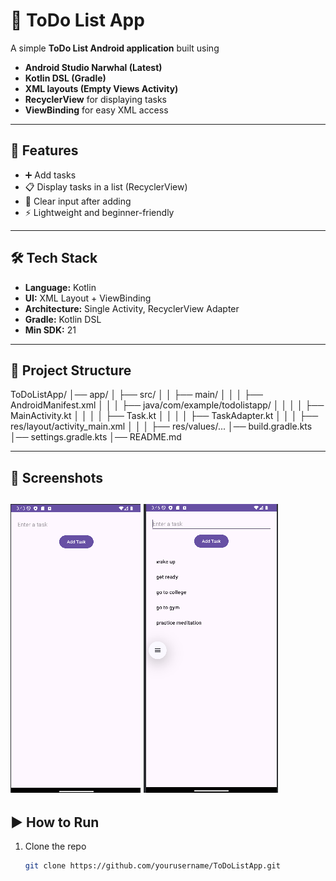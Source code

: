 # 📝 ToDo List App

A simple **ToDo List Android application** built using
- **Android Studio Narwhal (Latest)**
- **Kotlin DSL (Gradle)**
- **XML layouts (Empty Views Activity)**
- **RecyclerView** for displaying tasks
- **ViewBinding** for easy XML access

---

## 🚀 Features
- ➕ Add tasks
- 📋 Display tasks in a list (RecyclerView)
- 🧹 Clear input after adding
- ⚡ Lightweight and beginner-friendly

---

## 🛠 Tech Stack
- **Language:** Kotlin
- **UI:** XML Layout + ViewBinding
- **Architecture:** Single Activity, RecyclerView Adapter
- **Gradle:** Kotlin DSL
- **Min SDK:** 21

---

## 📂 Project Structure
ToDoListApp/
│── app/
│ ├── src/
│ │ ├── main/
│ │ │ ├── AndroidManifest.xml
│ │ │ ├── java/com/example/todolistapp/
│ │ │ │ ├── MainActivity.kt
│ │ │ │ ├── Task.kt
│ │ │ │ ├── TaskAdapter.kt
│ │ │ ├── res/layout/activity_main.xml
│ │ │ ├── res/values/...
│── build.gradle.kts
│── settings.gradle.kts
│── README.md


---

## 📸 Screenshots
![App Home Screen](images/Screenshot%202025-08-30%20154426.png)
![After Adding Tasks](images/Screenshot%202025-08-30%20154642.png)
---

## ▶️ How to Run
1. Clone the repo
   ```bash
   git clone https://github.com/yourusername/ToDoListApp.git

